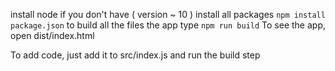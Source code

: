 install node if you don't have ( version ~ 10 )
install all packages `npm install package.json`
to build all the files the app type `npm run build`
To see the app, open dist/index.html 

To add code, just add it to src/index.js and run the build step
